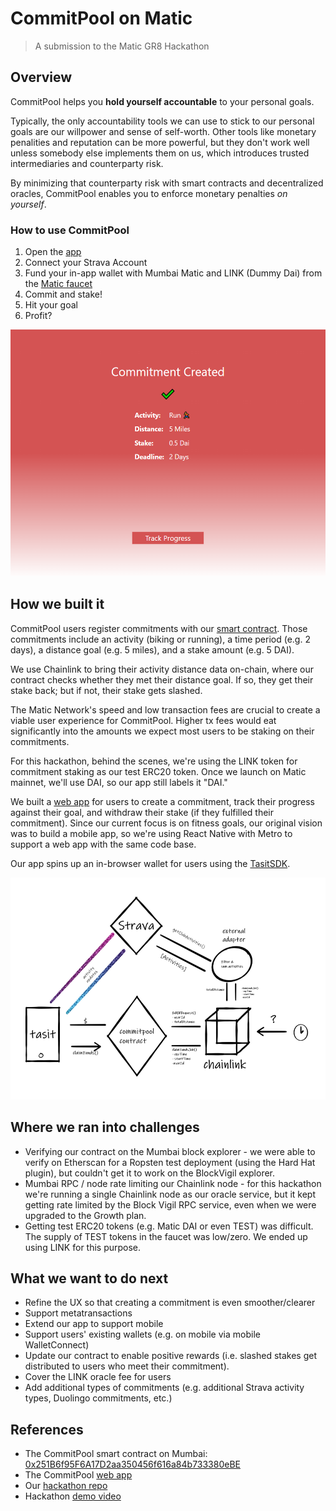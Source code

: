 # CommitPool on Matic

> A submission to the Matic GR8 Hackathon

## Overview

CommitPool helps you **hold yourself accountable** to your personal goals.

Typically, the only accountability tools we can use to stick to our personal goals are our willpower and sense of self-worth. Other tools like monetary penalities and reputation can be more powerful, but they don't work well unless somebody else implements them on us, which introduces trusted intermediaries and counterparty risk.

By minimizing that counterparty risk with smart contracts and decentralized oracles, CommitPool enables you to enforce monetary penalties _on yourself_.

### How to use CommitPool

1. Open the [app](https://festive-shannon-3a302b.netlify.app/)
2. Connect your Strava Account
3. Fund your in-app wallet with Mumbai Matic and LINK (Dummy Dai) from the [Matic faucet](https://faucet.matic.network/)
4. Commit and stake!
5. Hit your goal
6. Profit?

<img src="app_screenshot.png" alt="app screenshot" width="515" height="395">

## How we built it

CommitPool users register commitments with our [smart contract](./commitpool-contract-singleplayer). Those commitments include an activity (biking or running), a time period (e.g. 2 days), a distance goal (e.g. 5 miles), and a stake amount (e.g. 5 DAI).

We use Chainlink to bring their activity distance data on-chain, where our contract checks whether they met their distance goal. If so, they get their stake back; but if not, their stake gets slashed.

The Matic Network's speed and low transaction fees are crucial to create a viable user experience for CommitPool. Higher tx fees would eat significantly into the amounts we expect most users to be staking on their commitments.

For this hackathon, behind the scenes, we're using the LINK token for commitment staking as our test ERC20 token. Once we launch on Matic mainnet, we'll use DAI, so our app still labels it "DAI."

We built a [web app](./CommitPoolApp) for users to create a commitment, track their progress against their goal, and withdraw their stake (if they fulfilled their commitment). Since our current focus is on fitness goals, our original vision was to build a mobile app, so we're using React Native with Metro to support a web app with the same code base.

Our app spins up an in-browser wallet for users using the [TasitSDK](https://github.com/tasitlabs/tasit-sdk).

<img src="./commitpool-contract-singleplayer/documentation/architecture.png" alt="architecture" width="555" height="355">

## Where we ran into challenges

-   Verifying our contract on the Mumbai block explorer - we were able to verify on Etherscan for a Ropsten test deployment (using the Hard Hat plugin), but couldn't get it to work on the BlockVigil explorer.
-   Mumbai RPC / node rate limiting our Chainlink node - for this hackathon we're running a single Chainlink node as our oracle service, but it kept getting rate limited by the Block Vigil RPC service, even when we were upgraded to the Growth plan.
-   Getting test ERC20 tokens (e.g. Matic DAI or even TEST) was difficult. The supply of TEST tokens in the faucet was low/zero. We ended up using LINK for this purpose.

## What we want to do next

-   Refine the UX so that creating a commitment is even smoother/clearer
-   Support metatransactions
-   Extend our app to support mobile
-   Support users' existing wallets (e.g. on mobile via mobile WalletConnect)
-   Update our contract to enable positive rewards (i.e. slashed stakes get distributed to users who meet their commitment).
-   Cover the LINK oracle fee for users
-   Add additional types of commitments (e.g. additional Strava activity types, Duolingo commitments, etc.)

## References

-   The CommitPool smart contract on Mumbai: [0x251B6f95F6A17D2aa350456f616a84b733380eBE](https://explorer-mumbai.maticvigil.com/address/0x251B6f95F6A17D2aa350456f616a84b733380eBE/transactions)
-   The CommitPool [web app](https://festive-shannon-3a302b.netlify.app/)
-   Our [hackathon repo](https://github.com/CommitPool/CommitPoolMatic)
-   Hackathon [demo video](https://youtu.be/PAQ8dHWHwjQ)
